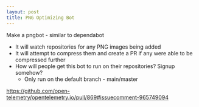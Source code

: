 ```yaml
---
layout: post
title: PNG Optimizing Bot
---
```


Make a pngbot - similar to dependabot

- It will watch repositories for any PNG images being added
- It will attempt to compress them and create a PR if any were able to be compressed further
- How will people get this bot to run on their repositories? Signup somehow?
  - Only run on the default branch - main/master

<https://github.com/open-telemetry/opentelemetry.io/pull/869#issuecomment-965749094>
